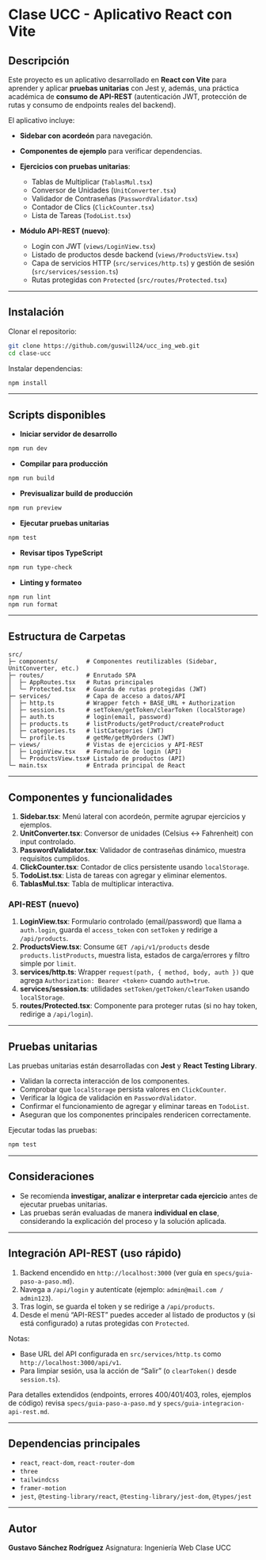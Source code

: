 # Clase UCC - Aplicativo React con Vite

## Descripción

Este proyecto es un aplicativo desarrollado en **React con Vite** para aprender y aplicar **pruebas unitarias** con Jest y, además, una práctica académica de **consumo de API-REST** (autenticación JWT, protección de rutas y consumo de endpoints reales del backend).

El aplicativo incluye:

* **Sidebar con acordeón** para navegación.
* **Componentes de ejemplo** para verificar dependencias.
* **Ejercicios con pruebas unitarias**:

  * Tablas de Multiplicar (`TablasMul.tsx`)
  * Conversor de Unidades (`UnitConverter.tsx`)
  * Validador de Contraseñas (`PasswordValidator.tsx`)
  * Contador de Clics (`ClickCounter.tsx`)
  * Lista de Tareas (`TodoList.tsx`)

* **Módulo API-REST (nuevo)**:
  * Login con JWT (`views/LoginView.tsx`)
  * Listado de productos desde backend (`views/ProductsView.tsx`)
  * Capa de servicios HTTP (`src/services/http.ts`) y gestión de sesión (`src/services/session.ts`)
  * Rutas protegidas con `Protected` (`src/routes/Protected.tsx`)

---

## Instalación

Clonar el repositorio:

```bash
git clone https://github.com/guswill24/ucc_ing_web.git
cd clase-ucc
```

Instalar dependencias:

```bash
npm install
```

---

## Scripts disponibles

* **Iniciar servidor de desarrollo**

```bash
npm run dev
```

* **Compilar para producción**

```bash
npm run build
```

* **Previsualizar build de producción**

```bash
npm run preview
```

* **Ejecutar pruebas unitarias**

```bash
npm test
```

* **Revisar tipos TypeScript**

```bash
npm run type-check
```

* **Linting y formateo**

```bash
npm run lint
npm run format
```

---

## Estructura de Carpetas

```
src/
├─ components/        # Componentes reutilizables (Sidebar, UnitConverter, etc.)
├─ routes/            # Enrutado SPA
│  ├─ AppRoutes.tsx   # Rutas principales
│  └─ Protected.tsx   # Guarda de rutas protegidas (JWT)
├─ services/          # Capa de acceso a datos/API
│  ├─ http.ts         # Wrapper fetch + BASE_URL + Authorization
│  ├─ session.ts      # setToken/getToken/clearToken (localStorage)
│  ├─ auth.ts         # login(email, password)
│  ├─ products.ts     # listProducts/getProduct/createProduct
│  ├─ categories.ts   # listCategories (JWT)
│  └─ profile.ts      # getMe/getMyOrders (JWT)
├─ views/             # Vistas de ejercicios y API-REST
│  ├─ LoginView.tsx   # Formulario de login (API)
│  └─ ProductsView.tsx# Listado de productos (API)
└─ main.tsx           # Entrada principal de React
```

---

## Componentes y funcionalidades

1. **Sidebar.tsx**: Menú lateral con acordeón, permite agrupar ejercicios y ejemplos.
2. **UnitConverter.tsx**: Conversor de unidades (Celsius ↔ Fahrenheit) con input controlado.
3. **PasswordValidator.tsx**: Validador de contraseñas dinámico, muestra requisitos cumplidos.
4. **ClickCounter.tsx**: Contador de clics persistente usando `localStorage`.
5. **TodoList.tsx**: Lista de tareas con agregar y eliminar elementos.
6. **TablasMul.tsx**: Tabla de multiplicar interactiva.

### API-REST (nuevo)
1. **LoginView.tsx**: Formulario controlado (email/password) que llama a `auth.login`, guarda el `access_token` con `setToken` y redirige a `/api/products`.
2. **ProductsView.tsx**: Consume `GET /api/v1/products` desde `products.listProducts`, muestra lista, estados de carga/errores y filtro simple por `limit`.
3. **services/http.ts**: Wrapper `request(path, { method, body, auth })` que agrega `Authorization: Bearer <token>` cuando `auth=true`.
4. **services/session.ts**: utilidades `setToken/getToken/clearToken` usando `localStorage`.
5. **routes/Protected.tsx**: Componente para proteger rutas (si no hay token, redirige a `/api/login`).

---

## Pruebas unitarias

Las pruebas unitarias están desarrolladas con **Jest** y **React Testing Library**.

* Validan la correcta interacción de los componentes.
* Comprobar que `localStorage` persista valores en `ClickCounter`.
* Verificar la lógica de validación en `PasswordValidator`.
* Confirmar el funcionamiento de agregar y eliminar tareas en `TodoList`.
* Aseguran que los componentes principales rendericen correctamente.

Ejecutar todas las pruebas:

```bash
npm test
```

---

## Consideraciones

* Se recomienda **investigar, analizar e interpretar cada ejercicio** antes de ejecutar pruebas unitarias.
* Las pruebas serán evaluadas de manera **individual en clase**, considerando la explicación del proceso y la solución aplicada.

---

## Integración API-REST (uso rápido)

1. Backend encendido en `http://localhost:3000` (ver guía en `specs/guia-paso-a-paso.md`).
2. Navega a `/api/login` y autentícate (ejemplo: `admin@mail.com / admin123`).
3. Tras login, se guarda el token y se redirige a `/api/products`.
4. Desde el menú “API-REST” puedes acceder al listado de productos y (si está configurado) a rutas protegidas con `Protected`.

Notas:
- Base URL del API configurada en `src/services/http.ts` como `http://localhost:3000/api/v1`.
- Para limpiar sesión, usa la acción de “Salir” (o `clearToken()` desde `session.ts`).

Para detalles extendidos (endpoints, errores 400/401/403, roles, ejemplos de código) revisa `specs/guia-paso-a-paso.md` y `specs/guia-integracion-api-rest.md`.

---

## Dependencias principales

* `react`, `react-dom`, `react-router-dom`
* `three`
* `tailwindcss`
* `framer-motion`
* `jest`, `@testing-library/react`, `@testing-library/jest-dom`, `@types/jest`

---

## Autor

**Gustavo Sánchez Rodríguez**
Asignatura: Ingeniería Web
Clase UCC

